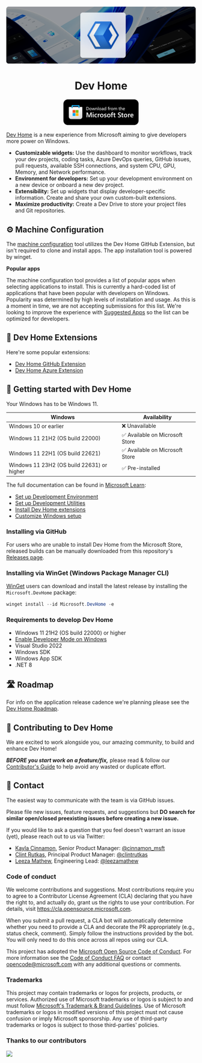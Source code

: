 <!-- TODO: Hero image here -->
![Hero Image](assets/hero.png)

<h1 align="center">
    Dev Home
</h1>
<p align="center">
  <a href="https://aka.ms/devhome">
    <img src="assets/storeBadge.png" width="200" /></a>
</p>

[Dev Home](https://learn.microsoft.com/en-us/windows/dev-home) is a new experience from Microsoft aiming to give developers more power on Windows.

- **Customizable widgets:** Use the dashboard to monitor workflows, track your dev projects, coding tasks, Azure DevOps queries, GitHub issues, pull requests, available SSH connections, and system CPU, GPU, Memory, and Network performance.
- **Environment for developers:** Set up your development environment on a new device or onboard a new dev project.
- **Extensibility:** Set up widgets that display developer-specific information. Create and share your own custom-built extensions.
- **Maximize productivity:** Create a Dev Drive to store your project files and Git repositories.

## ⚙️ Machine Configuration

The [machine configuration](https://learn.microsoft.com/windows/dev-home/setup#machine-configuration) tool utilizes the Dev Home GitHub Extension, but isn't required to clone and install apps. The app installation tool is powered by winget.

**Popular apps**

The machine configuration tool provides a list of popular apps when selecting applications to install. This is currently a hard-coded list of applications that have been popular with developers on Windows. Popularity was determined by high levels of installation and usage. As this is a moment in time, we are not accepting submissions for this list. We're looking to improve the experience with [Suggested Apps](https://github.com/microsoft/devhome/issues/375) so the list can be optimized for developers.

## 🧰 Dev Home Extensions

Here're some popular extensions:

- [Dev Home GitHub Extension](https://github.com/microsoft/devhomegithubextension)
- [Dev Home Azure Extension](https://github.com/microsoft/devhomeazureextension)

## 🚀 Getting started with Dev Home

Your Windows has to be Windows 11.

Windows|Availability
---|---
Windows 10 or earlier|❌ Unavailable
Windows 11 21H2 (OS build 22000)|✅ Available on Microsoft Store
Windows 11 22H1 (OS build 22621)|✅ Available on Microsoft Store
Windows 11 23H2 (OS build 22631) or higher|✅ Pre-installed

The full documentation can be found in [Microsoft Learn](https://learn.microsoft.com/windows/apps/desktop):

- [Set up Development Environment](https://learn.microsoft.com/windows/dev-home/setup)
- [Set up Development Utilities](https://learn.microsoft.com/windows/dev-home/utilities)
- [Install Dev Home extensions](https://learn.microsoft.com/windows/dev-home/extensions)
- [Customize Windows setup](https://learn.microsoft.com/windows/dev-home/windows-customization)

### Installing via GitHub

For users who are unable to install Dev Home from the Microsoft Store, released builds can be manually downloaded from this repository's [Releases page](https://github.com/microsoft/devhome/releases).

### Installing via WinGet (Windows Package Manager CLI)

[WinGet](https://github.com/microsoft/winget-cli) users can download and install the latest release by installing the `Microsoft.DevHome` package:

```powershell
winget install --id Microsoft.DevHome -e
```

### Requirements to develop Dev Home

- Windows 11 21H2 (OS build 22000) or higher
- [Enable Developer Mode on Windows](https://docs.microsoft.com/en-us/windows/uwp/get-started/enable-your-device-for-development)
- Visual Studio 2022
- Windows SDK
- Windows App SDK
- .NET 8

## 🛣️ Roadmap

For info on the application release cadence we're planning please see the [Dev Home Roadmap](docs/roadmap.md).

## 📢 Contributing to Dev Home

We are excited to work alongside you, our amazing community, to build and enhance Dev Home!

***BEFORE you start work on a feature/fix,*** please read & follow our [Contributor's Guide](CONTRIBUTING.md) to help avoid any wasted or duplicate effort.

## 📇 Contact

The easiest way to communicate with the team is via GitHub issues.

Please file new issues, feature requests, and suggestions but **DO search for similar open/closed preexisting issues before creating a new issue.**

If you would like to ask a question that you feel doesn't warrant an issue (yet), please reach out to us via Twitter:

* [Kayla Cinnamon](https://github.com/cinnamon-msft), Senior Product Manager: [@cinnamon_msft](https://twitter.com/cinnamon_msft)
* [Clint Rutkas](https://github.com/crutkas), Principal Product Manager: [@clintrutkas](https://twitter.com/clintrutkas) 
* [Leeza Mathew](https://github.com/mathewleeza), Engineering Lead: [@leezamathew](https://twitter.com/leezamathew)

### Code of conduct

We welcome contributions and suggestions. Most contributions require you to agree to a Contributor License Agreement (CLA) declaring that you have the right to, and actually do, grant us the rights to use your contribution. For details, visit https://cla.opensource.microsoft.com.

When you submit a pull request, a CLA bot will automatically determine whether you need to provide a CLA and decorate the PR appropriately (e.g., status check, comment). Simply follow the instructions provided by the bot. You will only need to do this once across all repos using our CLA.

This project has adopted the [Microsoft Open Source Code of Conduct](https://opensource.microsoft.com/codeofconduct/). For more information see the [Code of Conduct FAQ](https://opensource.microsoft.com/codeofconduct/faq/) or contact [opencode@microsoft.com](mailto:opencode@microsoft.com) with any additional questions or comments.

### Trademarks

This project may contain trademarks or logos for projects, products, or services. Authorized use of Microsoft trademarks or logos is subject to and must follow [Microsoft's Trademark & Brand Guidelines](https://www.microsoft.com/en-us/legal/intellectualproperty/trademarks/usage/general). Use of Microsoft trademarks or logos in modified versions of this project must not cause confusion or imply Microsoft sponsorship. Any use of third-party trademarks or logos is subject to those third-parties' policies.

### Thanks to our contributors

<a href="https://github.com/microsoft/devhome/graphs/contributors">
  <img src="https://contrib.rocks/image?repo=microsoft/devhome" />
</a>
